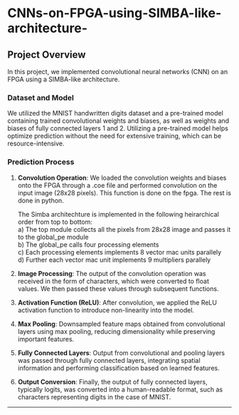 # CNNs-on-FPGA-using-SIMBA-like-architecture-


## Project Overview

In this project, we implemented convolutional neural networks (CNN) on an FPGA using a SIMBA-like architecture.

### Dataset and Model

We utilized the MNIST handwritten digits dataset and a pre-trained model containing trained convolutional weights and biases, as well as weights and biases of fully connected layers 1 and 2. Utilizing a pre-trained model helps optimize prediction without the need for extensive training, which can be resource-intensive.

### Prediction Process

1. **Convolution Operation**: We loaded the convolution weights and biases onto the FPGA through a .coe file and performed convolution on the input image (28x28 pixels). This function is done on the fpga. The rest is done in python.  

   The Simba architechture is implemented in the following heirarchical order from top to bottom:   
  a) The top module collects all the pixels from 28x28 image and passes it to the global_pe module  
  b) The global_pe calls four processing elements  
  c) Each processing elements implements 8 vector mac units parallely  
  d) Further each vector mac unit implements 9 multipliers parallely  

2. **Image Processing**: The output of the convolution operation was received in the form of characters, which were converted to float values. We then passed these values through subsequent functions.

3. **Activation Function (ReLU)**: After convolution, we applied the ReLU activation function to introduce non-linearity into the model.

4. **Max Pooling**: Downsampled feature maps obtained from convolutional layers using max pooling, reducing dimensionality while preserving important features.

5. **Fully Connected Layers**: Output from convolutional and pooling layers was passed through fully connected layers, integrating spatial information and performing classification based on learned features.

6. **Output Conversion**: Finally, the output of fully connected layers, typically logits, was converted into a human-readable format, such as characters representing digits in the case of MNIST.

---
